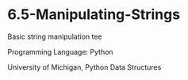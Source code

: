 # 6.5-Manipulating-Strings

Basic string manipulation tee

Programming Language: Python

University of Michigan, Python Data Structures
